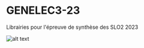 # GENELEC3-23
Librairies pour l'épreuve de synthèse des SLO2 2023

![alt text](https://www.google.com/url?sa=i&url=https%3A%2F%2Fwww.geso.ch%2Fportfolio-items%2Fetml%2F&psig=AOvVaw3LVPsYKk2WqNHaDgB47rkS&ust=1684929173100000&source=images&cd=vfe&ved=0CA4QjRxqFwoTCIji5riwi_8CFQAAAAAdAAAAABAG)
